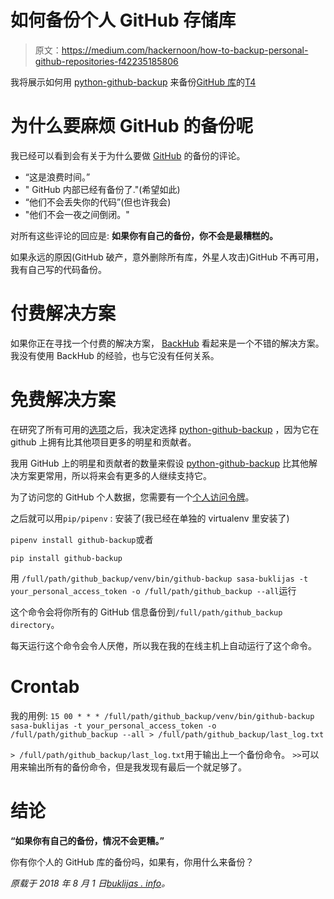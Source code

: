 # 如何备份个人 GitHub 存储库

> 原文：<https://medium.com/hackernoon/how-to-backup-personal-github-repositories-f42235185806>

我将展示如何用 [python-github-backup](https://github.com/josegonzalez/python-github-backup) 来备份[GitHub 库](https://github.com/sasa-buklijas?tab=repositories)的[T4](https://hackernoon.com/tagged/backup)

# 为什么要麻烦 GitHub 的备份呢

我已经可以看到会有关于为什么要做 [GitHub](https://hackernoon.com/tagged/github) 的备份的评论。

*   “这是浪费时间。”
*   " GitHub 内部已经有备份了."(希望如此)
*   “他们不会丢失你的代码”(但也许我会)
*   "他们不会一夜之间倒闭。"

对所有这些评论的回应是:
**如果你有自己的备份，你不会是最糟糕的。**

如果永远的原因(GitHub 破产，意外删除所有库，外星人攻击)GitHub 不再可用，我有自己写的代码备份。

# 付费解决方案

如果你正在寻找一个付费的解决方案， [BackHub](https://github.com/marketplace/backhub) 看起来是一个不错的解决方案。
我没有使用 BackHub 的经验，也与它没有任何关系。

# 免费解决方案

在研究了所有可用的[选项](https://github.com/kanishkegb/github-backup-all)之后，我决定选择 [python-github-backup](https://github.com/josegonzalez/python-github-backup) ，因为它在 github 上拥有比其他项目更多的明星和贡献者。

我用 GitHub 上的明星和贡献者的数量来假设 [python-github-backup](https://github.com/josegonzalez/python-github-backup) 比其他解决方案更常用，所以将来会有更多的人继续支持它。

为了访问您的 GitHub 个人数据，您需要有一个[个人访问令牌](https://help.github.com/articles/creating-a-personal-access-token-for-the-command-line/#creating-a-token)。

之后就可以用`pip/pipenv` :
安装了(我已经在单独的 virtualenv 里安装了)

`pipenv install github-backup`或者

`pip install github-backup`

用
`/full/path/github_backup/venv/bin/github-backup sasa-buklijas -t your_personal_access_token -o /full/path/github_backup --all`运行

这个命令会将你所有的 GitHub 信息备份到`/full/path/github_backup directory`。

每天运行这个命令会令人厌倦，所以我在我的在线主机上自动运行了这个命令。

# Crontab

我的用例:
`15 00 * * * /full/path/github_backup/venv/bin/github-backup sasa-buklijas -t your_personal_access_token -o /full/path/github_backup --all > /full/path/github_backup/last_log.txt`

`> /full/path/github_backup/last_log.txt`用于输出上一个备份命令。
`>>`可以用来输出所有的备份命令，但是我发现有最后一个就足够了。

# 结论

**“如果你有自己的备份，情况不会更糟。”**

你有你个人的 GitHub 库的备份吗，如果有，你用什么来备份？

*原载于 2018 年 8 月 1 日*[*buklijas . info*](http://buklijas.info/blog/2018/08/01/how-to-backup-personal-github-repositories/)*。*